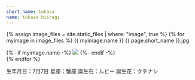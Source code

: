 ```yaml
---
short_name: tukasa
name: tukasa hiiragi
---
```


{% assign image_files = site.static_files | where: "image", true %}
{% for myimage in image_files %}
  {{ myimage.name }}
  {{ page.short_name }}.jpg
  <div class ="img-responsive">
  {%- if myimage.name -%}
    <img src="{{ myimage.path | absolute_url }}">
  {%- endif -%}
  </div>
{% endfor %}


生年月日：7月7日
星座：蟹座
誕生石：ルビー
誕生花：クチナシ
